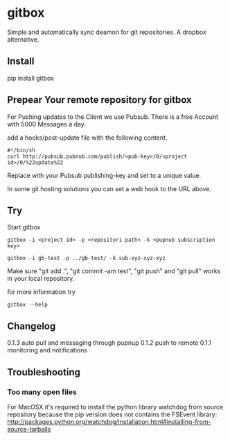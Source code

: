 # gitbox

Simple and automatically sync deamon for git repositories. A dropbox alternative.

## Install

   pip install gitbox


## Prepear Your remote repository for gitbox

For Pushing updates to the Client we use Pubsub. There is a free Account with 5000 Messages a day.

add a hooks/post-update file with the following content.
    
    #!/bin/sh
    curl http://pubsub.pubnub.com/publish/<pub-key>/0/<project id>/0/%22update%22

Replace <pub-key> with your Pubsub publishing-key and set <project id> to a unique value.

In some git hosting solutions you can set a web hook to the URL above.


## Try

Start gitbox

    gitbox -i <project id> -p <repositori path> -k <pupnub subscription key>

    gitbox -i gb-test -p ../gb-test/ -k sub-xyz-xyz-xyz


Make sure "git add .", "git commit -am test", "git push" and "git pull" works in your local repository. 


for more information try 

    gitbox --help

## Changelog

0.1.3 auto pull and messaging through pupnup
0.1.2 push to remote
0.1.1 monitoring and notifications

## Troubleshooting

### Too many open files

For MacOSX it's required to install the python library watchdog from source
repository because the pip version does not contains the FSEvent library:
http://packages.python.org/watchdog/installation.html#installing-from-source-tarballs
